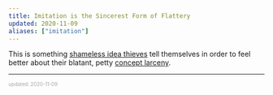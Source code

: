 ```yaml
---
title: Imitation is the Sincerest Form of Flattery
updated: 2020-11-09
aliases: ["imitation"]
---
```


This is something [shameless idea thieves](/about-me) tell themselves in order to feel better about their blatant, petty <a href="https://quoteinvestigator.com/2013/03/06/artists-steal/" target="_blank">concept larceny</a>.

---

<sup><sub><font color="#a6a6a6">updated: 2020-11-09</font></sub></sup>

